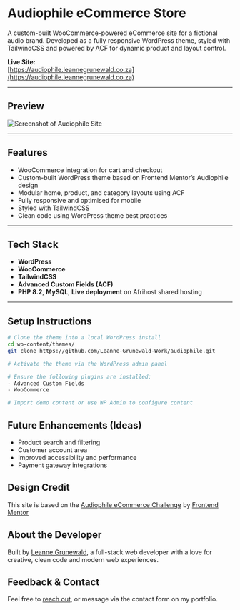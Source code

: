 # Audiophile eCommerce Store

A custom-built WooCommerce-powered eCommerce site for a fictional audio brand. Developed as a fully responsive WordPress theme, styled with TailwindCSS and powered by ACF for dynamic product and layout control.

**Live Site:**  
[https://audiophile.leannegrunewald.co.za](https://audiophile.leannegrunewald.co.za)

---

## Preview

![Screenshot of Audiophile Site](https://leannegrunewald.co.za/assets/img/project-audiophile.jpg)

---

## Features

- WooCommerce integration for cart and checkout
- Custom-built WordPress theme based on Frontend Mentor’s Audiophile design
- Modular home, product, and category layouts using ACF
- Fully responsive and optimised for mobile
- Styled with TailwindCSS
- Clean code using WordPress theme best practices

---

## Tech Stack

- **WordPress**
- **WooCommerce**
- **TailwindCSS**
- **Advanced Custom Fields (ACF)**
- **PHP 8.2**, **MySQL**, **Live deployment** on Afrihost shared hosting

---

## Setup Instructions

```bash
# Clone the theme into a local WordPress install
cd wp-content/themes/
git clone https://github.com/Leanne-Grunewald-Work/audiophile.git

# Activate the theme via the WordPress admin panel

# Ensure the following plugins are installed:
- Advanced Custom Fields
- WooCommerce

# Import demo content or use WP Admin to configure content

```

## Future Enhancements (Ideas)

- Product search and filtering
- Customer account area
- Improved accessibility and performance
- Payment gateway integrations

## Design Credit

This site is based on the [Audiophile eCommerce Challenge](https://www.frontendmentor.io/challenges/audiophile-ecommerce-website-C8cuSd_wx) by [Frontend Mentor](https://www.frontendmentor.io/)

## About the Developer

Built by [Leanne Grunewald](https://leannegrunewald.co.za), a full-stack web developer with a love for creative, clean code and modern web experiences.

## Feedback & Contact

Feel free to [reach out](https://leannegrunewald.co.za/#contact), or message via the contact form on my portfolio.

